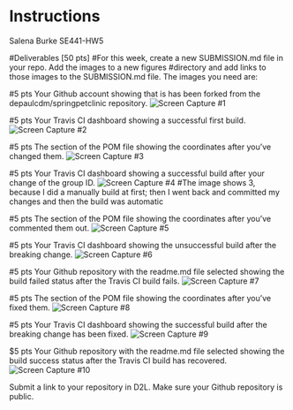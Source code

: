 # Instructions
Salena Burke
SE441-HW5

#Deliverables [50 pts]
#For this week, create a new SUBMISSION.md file in your repo. Add the images to a new figures
#directory and add links to those images to the SUBMISSION.md file. The images you need are:


#5 pts Your Github account showing that is has been forked from the depaulcdm/springpetclinic
repository.
![Screen Capture #1](images/BurkeS-ScreenCapture_1.png)

#5 pts Your Travis CI dashboard showing a successful first build.
![Screen Capture #2](images/BurkeS-ScreenCapture_2.png)

#5 pts The section of the POM file showing the coordinates after you’ve changed them.
![Screen Capture #3](images/BurkeS-ScreenCapture_3.png)

#5 pts Your Travis CI dashboard showing a successful build after your change of the group
ID.
![Screen Capture #4](images/BurkeS-ScreenCapture_4.png)
#The image shows 3, because I did a manually build at first; then I went back and committed my changes and then the build was automatic

#5 pts The section of the POM file showing the coordinates after you’ve commented them
out.
![Screen Capture #5](images/BurkeS-ScreenCapture_5.png)

#5 pts Your Travis CI dashboard showing the unsuccessful build after the breaking change.
![Screen Capture #6](images/BurkeS-ScreenCapture_6.png)

#5 pts Your Github repository with the readme.md file selected showing the build failed
status after the Travis CI build fails.
![Screen Capture #7](images/BurkeS-ScreenCapture_7.png)

#5 pts The section of the POM file showing the coordinates after you’ve fixed them.
![Screen Capture #8](images/BurkeS-ScreenCapture_8.png)

#5 pts Your Travis CI dashboard showing the successful build after the breaking change has
been fixed.
![Screen Capture #9](images/BurkeS-ScreenCapture_9.png)

$5 pts Your Github repository with the readme.md file selected showing the build success
status after the Travis CI build has recovered.
![Screen Capture #10](images/BurkeS-ScreenCapture_10.png)

Submit a link to your repository in D2L. Make sure your Github repository is public.
